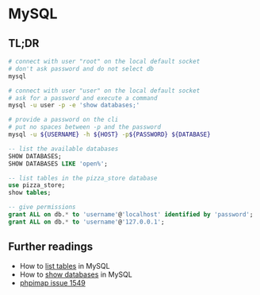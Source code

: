 # MySQL

## TL;DR

```sh
# connect with user "root" on the local default socket
# don't ask password and do not select db
mysql

# connect with user "user" on the local default socket
# ask for a password and execute a command
mysql -u user -p -e 'show databases;'

# provide a password on the cli
# put no spaces between -p and the password
mysql -u ${USERNAME} -h ${HOST} -p${PASSWORD} ${DATABASE}
```

```sql
-- list the available databases
SHOW DATABASES;
SHOW DATABASES LIKE 'open%';

-- list tables in the pizza_store database
use pizza_store;
show tables;

-- give permissions
grant ALL on db.* to 'username'@'localhost' identified by 'password';
grant ALL on db.* to 'username'@'127.0.0.1';
```

## Further readings

- How to [list tables] in MySQL
- How to [show databases] in MySQL
- [phpimap issue 1549]

[list tables]: https://alvinalexander.com/blog/post/mysql/list-tables-in-mysql-database/
[show databases]: https://linuxize.com/post/how-to-show-databases-in-mysql/
[phpimap issue 1549]: https://github.com/phpipam/phpipam/issues/1549
